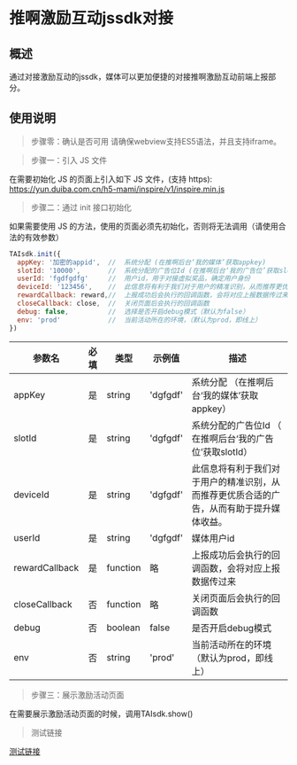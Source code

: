 #  推啊激励互动jssdk对接

## 概述
通过对接激励互动的jssdk，媒体可以更加便捷的对接推啊激励互动前端上报部分。

## 使用说明
> 步骤零：确认是否可用 请确保webview支持ES5语法，并且支持iframe。

> 步骤一：引入 JS 文件

在需要初始化 JS 的页面上引入如下 JS 文件，(支持 https): https://yun.duiba.com.cn/h5-mami/inspire/v1/inspire.min.js

> 步骤二：通过 init 接口初始化

如果需要使用 JS 的方法，使用的页面必须先初始化，否则将无法调用（请使用合法的有效参数）
```javascript
TAIsdk.init({
  appKey: '加密的appid',  //  系统分配 (在推啊后台‘我的媒体’获取appkey)
  slotId: '10000',       //  系统分配的广告位Id (在推啊后台‘我的广告位’获取slotId) 
  userId: 'fgdfgdfg'     //  用户id，用于对接虚拟奖品，确定用户身份
  deviceId: '123456',    //  此信息将有利于我们对于用户的精准识别，从而推荐更优质合适的广告，从而有助于提升媒体收益。
  rewardCallback: reward,//  上报成功后会执行的回调函数，会将对应上报数据传过来
  closeCallback: close,  //  关闭页面后会执行的回调函数
  debug: false,          //  选择是否开启debug模式（默认为false）
  env: 'prod'            //  当前活动所在的环境，（默认为prod，即线上）
})
```

| 参数名 | 必填 | 类型   | 示例值    | 描述               |
| ------ | :--: | ------ | --------- | ------------------ |
| appKey |  是  | string | 'dgfgdf' | 系统分配 （在推啊后台‘我的媒体’获取appkey） |
| slotId |  是  | string | 'dgfgdf' | 系统分配的广告位Id （ 在推啊后台‘我的广告位’获取slotId） |
| deviceId |  是  | string | 'dgfgdf' | 此信息将有利于我们对于用户的精准识别，从而推荐更优质合适的广告，从而有助于提升媒体收益。 |
| userId |  是  | string | 'dgfgdf' | 媒体用户id |
| rewardCallback |  是  | function | 略 | 上报成功后会执行的回调函数，会将对应上报数据传过来 |
| closeCallback |  否  | function | 略 | 关闭页面后会执行的回调函数 |
| debug |  否  | boolean | false | 是否开启debug模式 |
| env |  否  | string | 'prod' | 当前活动所在的环境（默认为prod，即线上）|

> 步骤三：展示激励活动页面

在需要展示激励活动页面的时候，调用TAIsdk.show()

> 测试链接

[测试链接](http://yun.dui88.com/h5-mami/inspire/test/index.html)
